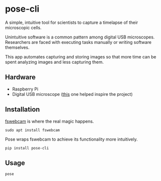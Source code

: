 # pose-cli

A simple, intuitive tool for scientists to capture a timelapse of their microscopic cells.

Unintuitive software is a common pattern among digital USB microscopes. Researchers are faced with executing tasks manually or writing software themselves.

This app automates capturing and storing images so that more time can be spent analyzing images and less capturing them.

## Hardware
- Raspberry Pi
- Digital USB microscope ([this](https://www.amazon.com/Microscope-Magnification-Compatible-Smartphone-Mac-Black/dp/B082SVF8SB) one helped inspire the project)

## Installation

[fswebcam](https://github.com/fsphil/fswebcam) is where the real magic happens. 
```
sudo apt install fswebcam
```
Pose wraps fswebcam to achieve its functionality more intuitively.
```
pip install pose-cli
```

## Usage
```
pose
```
